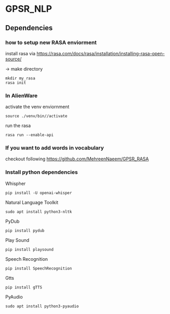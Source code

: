 # GPSR_NLP

## Dependencies
### how to setup new RASA enviorment 
install rasa via https://rasa.com/docs/rasa/installation/installing-rasa-open-source/

-> make directory
```
mkdir my_rasa
rasa init 
```
### In AlienWare
activate the venv enviornment
``` 
source ./venv/bin//activate
```
run the rasa
``` 
rasa run --enable-api
```
### If you want to add words in vocabulary
checkout following https://github.com/MehreenNaeem/GPSR_RASA

### Install python dependencies
Whispher
```
pip install -U openai-whisper
```
Natural Language Toolkit
```
sudo apt install python3-nltk 
```
PyDub
```
pip install pydub
```
Play Sound
```
pip install playsound
```
Speech Recognition
```
pip install SpeechRecognition
```
Gtts
```
pip install gTTS
```
PyAudio
```
sudo apt install python3-pyaudio
```

